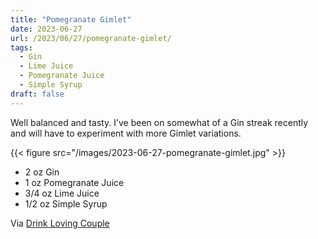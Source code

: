 ```yaml
---
title: "Pomegranate Gimlet"
date: 2023-06-27
url: /2023/06/27/pomegranate-gimlet/
tags:
  - Gin
  - Lime Juice
  - Pomegranate Juice
  - Simple Syrup
draft: false
---
```


Well balanced and tasty. I’ve been on somewhat of a Gin streak recently and will have to experiment with more Gimlet variations.

{{< figure src="/images/2023-06-27-pomegranate-gimlet.jpg" >}}

* 2 oz Gin
* 1 oz Pomegranate Juice
* 3/4 oz Lime Juice
* 1/2 oz Simple Syrup
 
Via [Drink Loving Couple](https://www.instagram.com/reel/CteefXqJaTy/)
